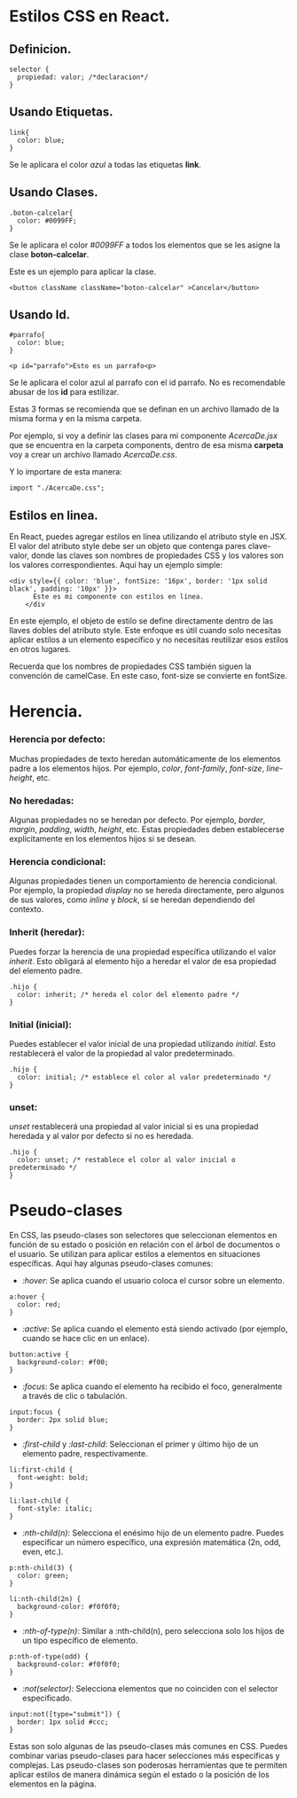 # Estilos CSS en React.

## Definicion.
```
selector {
  propiedad: valor; /*declaracion*/
}
```

## Usando Etiquetas.

```
link{
  color: blue;
}
```
Se le aplicara el color _azul_ a todas las etiquetas **link**.


## Usando Clases.

```
.boton-calcelar{
  color: #0099FF;
}
```

Se le aplicara el color _#0099FF_ a todos los elementos que se les asigne la clase **boton-calcelar**.

Este es un ejemplo para aplicar la clase.

`
<button className className="boton-calcelar" >Cancelar</button>
`

## Usando Id.

```
#parrafo{
  color: blue;
}
```
```
<p id="parrafo">Esto es un parrafo<p>
```

Se le aplicara el color azul al parrafo con el id parrafo.
No es recomendable abusar de los **id** para estilizar.


Estas 3 formas se recomienda que se definan en un archivo llamado de la misma forma y en la misma carpeta.

Por ejemplo, si voy a definir las clases para mi componente _AcercaDe.jsx_ que se encuentra en la carpeta components, dentro de esa misma **carpeta** voy a crear un archivo llamado _AcercaDe.css_.

Y lo importare de esta manera:


`import "./AcercaDe.css";`

## Estilos en linea.

En React, puedes agregar estilos en línea utilizando el atributo style en JSX. El valor del atributo style debe ser un objeto que contenga pares clave-valor, donde las claves son nombres de propiedades CSS y los valores son los valores correspondientes. Aquí hay un ejemplo simple:

```
<div style={{ color: 'blue', fontSize: '16px', border: '1px solid black', padding: '10px' }}>
      Este es mi componente con estilos en línea.
    </div
```

En este ejemplo, el objeto de estilo se define directamente dentro de las llaves dobles del atributo style. Este enfoque es útil cuando solo necesitas aplicar estilos a un elemento específico y no necesitas reutilizar esos estilos en otros lugares.

Recuerda que los nombres de propiedades CSS también siguen la convención de camelCase. En este caso, font-size se convierte en fontSize.

# Herencia.

### Herencia por defecto:

Muchas propiedades de texto heredan automáticamente de los elementos padre a los elementos hijos. Por ejemplo, _color_, _font-family_, _font-size_, _line-height_, etc.

### No heredadas:

Algunas propiedades no se heredan por defecto. Por ejemplo, _border_, _margin_, _padding_, _width_, _height_, etc. Estas propiedades deben establecerse explícitamente en los elementos hijos si se desean.

### Herencia condicional:

Algunas propiedades tienen un comportamiento de herencia condicional. Por ejemplo, la propiedad _display_ no se hereda directamente, pero algunos de sus valores, como _inline_ y _block_, sí se heredan dependiendo del contexto.

### Inherit (heredar):

Puedes forzar la herencia de una propiedad específica utilizando el valor _inherit_. Esto obligará al elemento hijo a heredar el valor de esa propiedad del elemento padre.


```
.hijo {
  color: inherit; /* hereda el color del elemento padre */
}
```

### Initial (inicial):

Puedes establecer el valor inicial de una propiedad utilizando _initial_. Esto restablecerá el valor de la propiedad al valor predeterminado.

```
.hijo {
  color: initial; /* establece el color al valor predeterminado */
}
```

### unset:

_unset_ restablecerá una propiedad al valor inicial si es una propiedad heredada y al valor por defecto si no es heredada.

```
.hijo {
  color: unset; /* restablece el color al valor inicial o predeterminado */
}
```

# Pseudo-clases


En CSS, las pseudo-clases son selectores que seleccionan elementos en función de su estado o posición en relación con el árbol de documentos o el usuario. Se utilizan para aplicar estilos a elementos en situaciones específicas. Aquí hay algunas pseudo-clases comunes:

- _:hover_: Se aplica cuando el usuario coloca el cursor sobre un elemento.

```
a:hover {
  color: red;
}
```

- _:active_: Se aplica cuando el elemento está siendo activado (por ejemplo, cuando se hace clic en un enlace).

```
button:active {
  background-color: #f00;
}
```

- _:focus_: Se aplica cuando el elemento ha recibido el foco, generalmente a través de clic o tabulación.

```
input:focus {
  border: 2px solid blue;
}
```

- _:first-child_ y _:last-child_: Seleccionan el primer y último hijo de un elemento padre, respectivamente.

```
li:first-child {
  font-weight: bold;
}

li:last-child {
  font-style: italic;
}
```

- _:nth-child(n)_: Selecciona el enésimo hijo de un elemento padre. Puedes especificar un número específico, una expresión matemática (2n, odd, even, etc.).

```
p:nth-child(3) {
  color: green;
}

li:nth-child(2n) {
  background-color: #f0f0f0;
}
```
- _:nth-of-type(n)_: Similar a :nth-child(n), pero selecciona solo los hijos de un tipo específico de elemento.

```
p:nth-of-type(odd) {
  background-color: #f0f0f0;
}
```

- _:not(selector)_: Selecciona elementos que no coinciden con el selector especificado.

```
input:not([type="submit"]) {
  border: 1px solid #ccc;
}
```

Estas son solo algunas de las pseudo-clases más comunes en CSS. Puedes combinar varias pseudo-clases para hacer selecciones más específicas y complejas. Las pseudo-clases son poderosas herramientas que te permiten aplicar estilos de manera dinámica según el estado o la posición de los elementos en la página.

